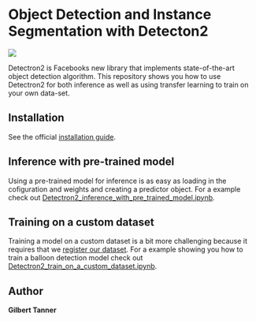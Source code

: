 # Object Detection and Instance Segmentation with Detecton2
![](https://user-images.githubusercontent.com/1381301/66535560-d3422200-eace-11e9-9123-5535d469db19.png)

Detectron2 is Facebooks new library that implements state-of-the-art object detection algorithm. This repository shows you how to use Detectron2 for both inference as well as using transfer learning to train on your own data-set.

## Installation

See the official [installation guide](https://github.com/facebookresearch/detectron2/blob/master/INSTALL.md).

## Inference with pre-trained model

Using a pre-trained model for inference is as easy as loading in the cofiguration and weights and creating a predictor object. For a example check out [Detectron2_inference_with_pre_trained_model.ipynb](Detectron2_inference_with_pre_trained_model.ipynb).

## Training on a custom dataset

Training a model on a custom dataset is a bit more challenging because it requires that we [register our dataset](https://detectron2.readthedocs.io/tutorials/datasets.html#register-a-dataset). For a example showing you how to train a balloon detection model check out [Detectron2_train_on_a_custom_dataset.ipynb](Detectron2_train_on_a_custom_dataset.ipynb).

## Author
 **Gilbert Tanner**